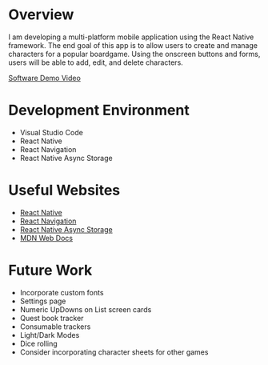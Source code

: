 # Overview

I am developing a multi-platform mobile application using the React Native framework. The end goal of this app is to allow users to create and manage characters for a popular boardgame. Using the onscreen buttons and forms, users will be able to add, edit, and delete characters.

[Software Demo Video](https://youtu.be/cQhslkBbhS4)

# Development Environment

* Visual Studio Code
* React Native
* React Navigation
* React Native Async Storage

# Useful Websites

* [React Native](https://reactnative.dev/)
* [React Navigation](https://reactnavigation.org/)
* [React Native Async Storage](https://react-native-async-storage.github.io/async-storage/)
* [MDN Web Docs](https://developer.mozilla.org/en-US/docs/Web/JavaScript)


# Future Work
* Incorporate custom fonts
* Settings page
* Numeric UpDowns on List screen cards 
* Quest book tracker
* Consumable trackers
* Light/Dark Modes
* Dice rolling
* Consider incorporating character sheets for other games
